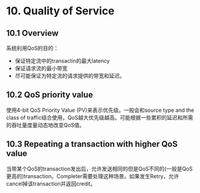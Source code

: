 # 10. Quality of Service

## 10.1 Overview

系统利用QoS的目的：

- 保证特定流中的transactin的最大latency
- 保证请求流的最小带宽
- 尽可能保证为特定流的请求提供的带宽和延迟。

## 10.2 QoS priority value

使用4-bit QoS Priority Value (PV)来表示优先级。一般会和source type and the class of traffic结合使用，QoS越大优先级越高。可能根据一些累积的延迟和所需的吞吐量度量动态地改变QoS值。

## 10.3 Repeating a transaction with higher QoS value

当带某个QoS的transaction发出后，允许发送相同的但是QoS不同的(一般是QoS更高的)transaction。Completer需要处理这种场景。如果发生Retry，允许cancel掉该transaction并返回credit。
